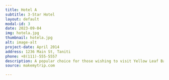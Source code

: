 ```yaml
---
title: Hotel A
subtitle: 3-Star Hotel
layout: default
modal-id: 3
date: 2023-09-04
img: hotela.jpg
thumbnail: hotela.jpg
alt: image-alt
project-date: April 2014
address: 1236 Main St, Taniti
phone: +8(111)-555-5557
description: A popular choice for those wishing to visit Yellow Leaf Bay frequently.
source: makemytrip.com

---
```

